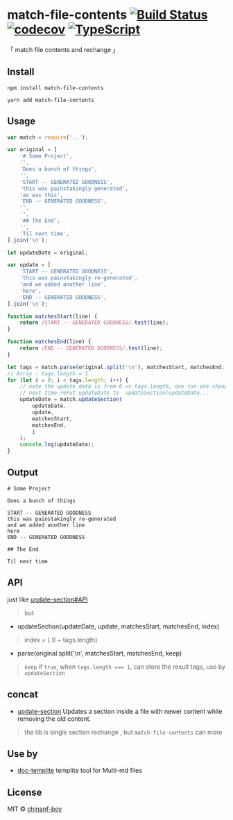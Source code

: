 # match-file-contents [![Build Status](https://travis-ci.org/chinanf-boy/match-file-contents.svg?branch=master)](https://travis-ci.org/chinanf-boy/match-file-contents) [![codecov](https://codecov.io/gh/chinanf-boy/match-file-contents/badge.svg?branch=master)](https://codecov.io/gh/chinanf-boy/match-file-contents?branch=master) [![TypeScript](https://badges.frapsoft.com/typescript/code/typescript.svg?v=101)](https://github.com/ellerbrock/typescript-badges/)

「 match file contents and rechange 」

## Install

```
npm install match-file-contents
```

```
yarn add match-file-contents
```

## Usage

```js
var match = require('..');

var original = [
	'# Some Project',
	'',
	'Does a bunch of things',
	'',
	'START -- GENERATED GOODNESS',
	'this was painstakingly generated',
	'as was this',
	'END -- GENERATED GOODNESS',
	'',
	'',
	'## The End',
	'',
	'Til next time',
].join('\n');

let updateDate = original;

var update = [
	'START -- GENERATED GOODNESS',
	'this was painstakingly re-generated',
	'and we added another line',
	'here',
	'END -- GENERATED GOODNESS',
].join('\n');

function matchesStart(line) {
	return /START -- GENERATED GOODNESS/.test(line);
}

function matchesEnd(line) {
	return /END -- GENERATED GOODNESS/.test(line);
}

let tags = match.parse(original.split('\n'), matchesStart, matchesEnd, true);
// Array - tags.length = 1
for (let i = 0; i < tags.length; i++) {
	// note the update data is from 0 => tags.length, one run one change ,
	// next time rePut updateDate to  updateSection(updateDate...
	updateDate = match.updateSection(
		updateDate,
		update,
		matchesStart,
		matchesEnd,
		i
	);
	console.log(updateDate);
}
```

## Output

```
# Some Project

Does a bunch of things

START -- GENERATED GOODNESS
this was painstakingly re-generated
and we added another line
here
END -- GENERATED GOODNESS

## The End

Til next time
```

## API

just like [update-section#API](https://github.com/thlorenz/update-section#api)

> but

- updateSection(updateDate, update, matchesStart, matchesEnd, index)

> index = { 0 ~ tags.length}

- parse(original.split('\n', matchesStart, matchesEnd, keep)

> `keep` if `true`, when `tags.length === 1`, can store the result tags, use by
> `updateSection`

## concat

- [update-section](https://github.com/thlorenz/update-section) Updates a section inside a file with newer content while removing the old content.

> the lib is single section rechange , but `match-file-contents` can more

## Use by

- [doc-templite](https://github.com/chinanf-boy/doc-templite) templite tool for Multi-md files

## License

MIT © [chinanf-boy](http://llever.com)
